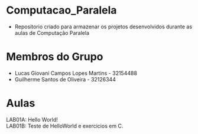 # Computacao_Paralela
  - Repositorio criado para armazenar os projetos desenvolvidos durante as aulas de Computação Paralela
# Membros do Grupo
  - Lucas Giovani Campos Lopes Martins - 32154488 <br>
  - Guilherme Santos de Oliveira - 32126344
# Aulas
LAB01A: Hello World!<br>
LAB01B: Teste de HelloWorld e exercicios em C.

